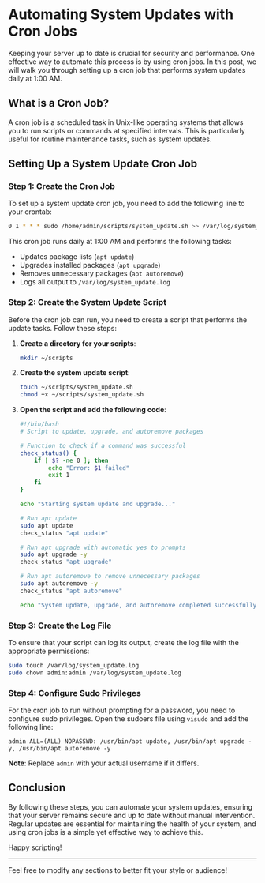 # Automating System Updates with Cron Jobs

Keeping your server up to date is crucial for security and performance. One effective way to automate this process is by using cron jobs. In this post, we will walk you through setting up a cron job that performs system updates daily at 1:00 AM.

## What is a Cron Job?

A cron job is a scheduled task in Unix-like operating systems that allows you to run scripts or commands at specified intervals. This is particularly useful for routine maintenance tasks, such as system updates.

## Setting Up a System Update Cron Job

### Step 1: Create the Cron Job

To set up a system update cron job, you need to add the following line to your crontab:

```bash
0 1 * * * sudo /home/admin/scripts/system_update.sh >> /var/log/system_update.log 2>&1
```

This cron job runs daily at 1:00 AM and performs the following tasks:

- Updates package lists (`apt update`)
- Upgrades installed packages (`apt upgrade`)
- Removes unnecessary packages (`apt autoremove`)
- Logs all output to `/var/log/system_update.log`

### Step 2: Create the System Update Script

Before the cron job can run, you need to create a script that performs the update tasks. Follow these steps:

1. **Create a directory for your scripts**:

   ```bash
   mkdir ~/scripts
   ```

2. **Create the system update script**:

   ```bash
   touch ~/scripts/system_update.sh
   chmod +x ~/scripts/system_update.sh
   ```

3. **Open the script and add the following code**:

   ```bash
   #!/bin/bash
   # Script to update, upgrade, and autoremove packages

   # Function to check if a command was successful
   check_status() {
       if [ $? -ne 0 ]; then
           echo "Error: $1 failed"
           exit 1
       fi
   }

   echo "Starting system update and upgrade..."

   # Run apt update
   sudo apt update
   check_status "apt update"

   # Run apt upgrade with automatic yes to prompts
   sudo apt upgrade -y
   check_status "apt upgrade"

   # Run apt autoremove to remove unnecessary packages
   sudo apt autoremove -y
   check_status "apt autoremove"

   echo "System update, upgrade, and autoremove completed successfully."
   ```

### Step 3: Create the Log File

To ensure that your script can log its output, create the log file with the appropriate permissions:

```bash
sudo touch /var/log/system_update.log
sudo chown admin:admin /var/log/system_update.log
```

### Step 4: Configure Sudo Privileges

For the cron job to run without prompting for a password, you need to configure sudo privileges. Open the sudoers file using `visudo` and add the following line:

```
admin ALL=(ALL) NOPASSWD: /usr/bin/apt update, /usr/bin/apt upgrade -y, /usr/bin/apt autoremove -y
```

**Note**: Replace `admin` with your actual username if it differs.

## Conclusion

By following these steps, you can automate your system updates, ensuring that your server remains secure and up to date without manual intervention. Regular updates are essential for maintaining the health of your system, and using cron jobs is a simple yet effective way to achieve this.

Happy scripting!

---

Feel free to modify any sections to better fit your style or audience!
